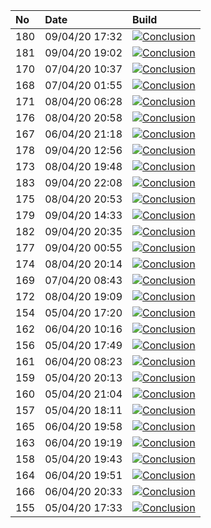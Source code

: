 | No  | Date           | Build                                                                                                                                                             |
| :-- | :------------- | :---------------------------------------------------------------------------------------------------------------------------------------------------------------- |
| 180 | 09/04/20 17:32 | [![Conclusion](https://img.shields.io/badge/build-pass-brightgreen)](https://github.com/e2e-boilerplate/playwright-commonjs-jasmine-assert/actions/runs/74767372) |
| 181 | 09/04/20 19:02 | [![Conclusion](https://img.shields.io/badge/build-pass-brightgreen)](https://github.com/e2e-boilerplate/playwright-commonjs-jasmine-assert/actions/runs/74813720) |
| 170 | 07/04/20 10:37 | [![Conclusion](https://img.shields.io/badge/build-pass-brightgreen)](https://github.com/e2e-boilerplate/playwright-commonjs-jasmine-assert/actions/runs/72771060) |
| 168 | 07/04/20 01:55 | [![Conclusion](https://img.shields.io/badge/build-pass-brightgreen)](https://github.com/e2e-boilerplate/playwright-commonjs-jasmine-assert/actions/runs/72427470) |
| 171 | 08/04/20 06:28 | [![Conclusion](https://img.shields.io/badge/build-pass-brightgreen)](https://github.com/e2e-boilerplate/playwright-commonjs-jasmine-assert/actions/runs/73467766) |
| 176 | 08/04/20 20:58 | [![Conclusion](https://img.shields.io/badge/build-pass-brightgreen)](https://github.com/e2e-boilerplate/playwright-commonjs-jasmine-assert/actions/runs/74021944) |
| 167 | 06/04/20 21:18 | [![Conclusion](https://img.shields.io/badge/build-pass-brightgreen)](https://github.com/e2e-boilerplate/playwright-commonjs-jasmine-assert/actions/runs/72305555) |
| 178 | 09/04/20 12:56 | [![Conclusion](https://img.shields.io/badge/build-pass-brightgreen)](https://github.com/e2e-boilerplate/playwright-commonjs-jasmine-assert/actions/runs/74588332) |
| 173 | 08/04/20 19:48 | [![Conclusion](https://img.shields.io/badge/build-pass-brightgreen)](https://github.com/e2e-boilerplate/playwright-commonjs-jasmine-assert/actions/runs/73981817) |
| 183 | 09/04/20 22:08 | [![Conclusion](https://img.shields.io/badge/build-pass-brightgreen)](https://github.com/e2e-boilerplate/playwright-commonjs-jasmine-assert/actions/runs/74916843) |
| 175 | 08/04/20 20:53 | [![Conclusion](https://img.shields.io/badge/build-pass-brightgreen)](https://github.com/e2e-boilerplate/playwright-commonjs-jasmine-assert/actions/runs/74020734) |
| 179 | 09/04/20 14:33 | [![Conclusion](https://img.shields.io/badge/build-pass-brightgreen)](https://github.com/e2e-boilerplate/playwright-commonjs-jasmine-assert/actions/runs/74654189) |
| 182 | 09/04/20 20:35 | [![Conclusion](https://img.shields.io/badge/build-pass-brightgreen)](https://github.com/e2e-boilerplate/playwright-commonjs-jasmine-assert/actions/runs/74871242) |
| 177 | 09/04/20 00:55 | [![Conclusion](https://img.shields.io/badge/build-pass-brightgreen)](https://github.com/e2e-boilerplate/playwright-commonjs-jasmine-assert/actions/runs/74132513) |
| 174 | 08/04/20 20:14 | [![Conclusion](https://img.shields.io/badge/build-pass-brightgreen)](https://github.com/e2e-boilerplate/playwright-commonjs-jasmine-assert/actions/runs/74008088) |
| 169 | 07/04/20 08:43 | [![Conclusion](https://img.shields.io/badge/build-fail-red)](https://github.com/e2e-boilerplate/playwright-commonjs-jasmine-assert/actions/runs/72685303)         |
| 172 | 08/04/20 19:09 | [![Conclusion](https://img.shields.io/badge/build-pass-brightgreen)](https://github.com/e2e-boilerplate/playwright-commonjs-jasmine-assert/actions/runs/73966834) |
| 154 | 05/04/20 17:20 | [![Conclusion](https://img.shields.io/badge/build-pass-brightgreen)](https://github.com/e2e-boilerplate/playwright-commonjs-jasmine-assert/actions/runs/71327872) |
| 162 | 06/04/20 10:16 | [![Conclusion](https://img.shields.io/badge/build-pass-brightgreen)](https://github.com/e2e-boilerplate/playwright-commonjs-jasmine-assert/actions/runs/71848142) |
| 156 | 05/04/20 17:49 | [![Conclusion](https://img.shields.io/badge/build-pass-brightgreen)](https://github.com/e2e-boilerplate/playwright-commonjs-jasmine-assert/actions/runs/71339147) |
| 161 | 06/04/20 08:23 | [![Conclusion](https://img.shields.io/badge/build-pass-brightgreen)](https://github.com/e2e-boilerplate/playwright-commonjs-jasmine-assert/actions/runs/71793014) |
| 159 | 05/04/20 20:13 | [![Conclusion](https://img.shields.io/badge/build-pass-brightgreen)](https://github.com/e2e-boilerplate/playwright-commonjs-jasmine-assert/actions/runs/71391293) |
| 160 | 05/04/20 21:04 | [![Conclusion](https://img.shields.io/badge/build-pass-brightgreen)](https://github.com/e2e-boilerplate/playwright-commonjs-jasmine-assert/actions/runs/71414380) |
| 157 | 05/04/20 18:11 | [![Conclusion](https://img.shields.io/badge/build-pass-brightgreen)](https://github.com/e2e-boilerplate/playwright-commonjs-jasmine-assert/actions/runs/71352288) |
| 165 | 06/04/20 19:58 | [![Conclusion](https://img.shields.io/badge/build-pass-brightgreen)](https://github.com/e2e-boilerplate/playwright-commonjs-jasmine-assert/actions/runs/72249930) |
| 163 | 06/04/20 19:19 | [![Conclusion](https://img.shields.io/badge/build-fail-red)](https://github.com/e2e-boilerplate/playwright-commonjs-jasmine-assert/actions/runs/72236342)         |
| 158 | 05/04/20 19:43 | [![Conclusion](https://img.shields.io/badge/build-pass-brightgreen)](https://github.com/e2e-boilerplate/playwright-commonjs-jasmine-assert/actions/runs/71385127) |
| 164 | 06/04/20 19:51 | [![Conclusion](https://img.shields.io/badge/build-pass-brightgreen)](https://github.com/e2e-boilerplate/playwright-commonjs-jasmine-assert/actions/runs/72248602) |
| 166 | 06/04/20 20:33 | [![Conclusion](https://img.shields.io/badge/build-pass-brightgreen)](https://github.com/e2e-boilerplate/playwright-commonjs-jasmine-assert/actions/runs/72282908) |
| 155 | 05/04/20 17:33 | [![Conclusion](https://img.shields.io/badge/build-pass-brightgreen)](https://github.com/e2e-boilerplate/playwright-commonjs-jasmine-assert/actions/runs/71333727) |